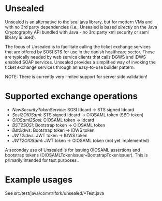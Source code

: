 # Unsealed

Unsealed is an alternative to the seal.java library, but for modern VMs and with no 3rd party dependencies (i.e., Unsealed is based _directly_
on the Java Cryptography API bundled with Java - no 3rd party xml security or saml library is used). 

The focus of Unsealed is to facilitate calling the ticket exchange services that are offered by SOSI STS for use in the danish healthcare sector. 
These are typically needed by web service clients that calls DGWS and IDWS enabled SOAP services. Unsealed provides
a simplified way of invoking the ticket exchange services through an easy-to-use builder pattern. 

NOTE: There is currently very limited support for server side validation!

# Supported exchange operations
- _NewSecurityTokenService_: SOSI Idcard -> STS signed Idcard
- _Sosi2OIOSaml_: STS signed Idcard -> OIOSAML token (SBO token)
- _OIOSaml2Sosi_: OIOSAML token -> idcard
- _BST2SOSI_: Bootstrap token -> OIOSAML token
- _Bst2Idws_: Bootstrap token -> IDWS token 
- _JWT2Idws_: JWT token -> IDWS token
- _JWT2OIOSaml_: JWT token -> OIOSAML token (not yet implemented)

A seconday use of Unsealed is for issuing OIOSAML assertions and bootstrap tokens (OIOSAMLTokenIssuer+BootstrapTokenIssuer). This is primarily intended for test purposes..

# Example usages
See src/test/java/com/trifork/unsealed/*Test.java
